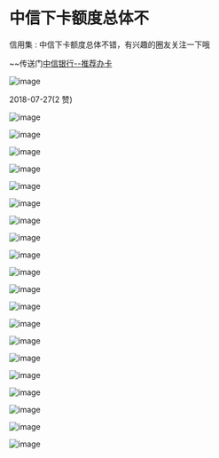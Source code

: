 # 中信下卡额度总体不

信用集 : 中信下卡额度总体不错，有兴趣的圈友关注一下哦

~~传送门[中信银行](https://creditcard.ecitic.com/m/tjbk/card_list.html?uid=TJ94521351&sid=SJDKTJBK)[--](https://creditcard.ecitic.com/m/tjbk/card_list.html?uid=TJ94521351&sid=SJDKTJBK)[推荐办卡](https://creditcard.ecitic.com/m/tjbk/card_list.html?uid=TJ94521351&sid=SJDKTJBK)

![image](img/Image_067.png)

2018-07-27(2 赞)

![image](img/Image_068.png)

![image](img/Image_069.png)

![image](img/Image_070.png)

![image](img/Image_071.png)

![image](img/Image_072.png)

![image](img/Image_073.png)

![image](img/Image_074.png)

![image](img/Image_075.png)

![image](img/Image_076.png)

![image](img/Image_077.png)

![image](img/Image_078.png)

![image](img/Image_079.png)

![image](img/Image_080.png)

![image](img/Image_081.png)

![image](img/Image_082.png)

![image](img/Image_083.png)

![image](img/Image_084.png)

![image](img/Image_085.png)

![image](img/Image_086.png)

![image](img/Image_087.png)